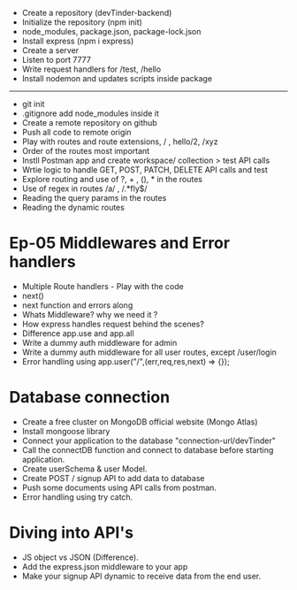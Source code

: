 - Create a repository (devTinder-backend)
- Initialize the repository (npm init)
- node_modules, package.json, package-lock.json
- Install express (npm i express)
- Create a server
- Listen to port 7777
- Write request handlers for /test, /hello
- Install nodemon and updates scripts inside package

--------
- git init
- .gitignore add node_modules inside it
- Create a remote repository on github
- Push all code to remote origin
- Play with routes and route extensions, / , hello/2, /xyz
- Order of the routes most important
- Instll Postman app and create workspace/ collection > test API calls
- Wrtie logic to handle GET, POST, PATCH, DELETE API calls and test
- Explore routing and use of ?, + , (), * in the routes
- Use of regex in routes /a/ , /.*fly$/
- Reading the query params in the routes
- Reading the dynamic routes

 # Ep-05 Middlewares and Error handlers
 - Multiple Route handlers - Play with the code
 - next()
 - next function and errors along 
 - Whats Middleware? why we need it ?
 - How express handles request behind the scenes?
 - Difference app.use and app.all
 - Write a dummy auth middleware for admin
 - Write a dummy auth middleware for all user routes, except /user/login
 - Error handling using app.user("/",(err,req,res,next) => {});

 # Database connection
 - Create a free cluster on MongoDB official website (Mongo Atlas)
 - Install mongoose library 
 - Connect your application to the database "connection-url/devTinder"
 - Call the connectDB function and connect to database before starting application.
 - Create userSchema & user Model.
 - Create POST / signup API to add data to database
 - Push some documents using API calls from postman.
 - Error handling using try catch.

 # Diving into API's
 - JS object vs JSON (Difference).
 - Add the express.json middleware to your app
 - Make your signup API dynamic to receive data from the end user.